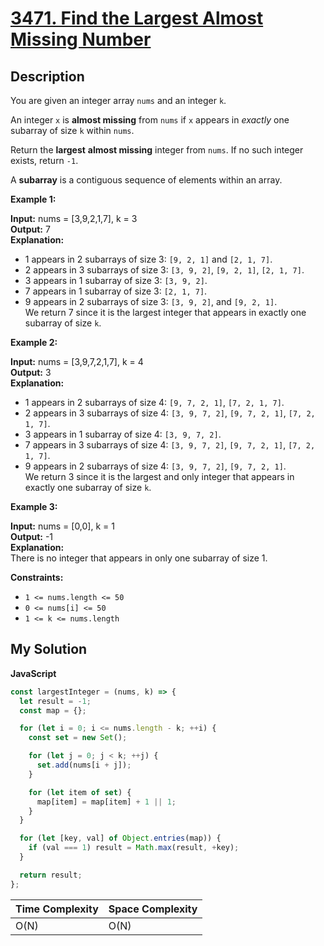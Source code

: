 # [3471. Find the Largest Almost Missing Number](https://leetcode.com/problems/find-the-largest-almost-missing-number)

## Description

You are given an integer array `nums` and an integer `k`.

An integer `x` is **almost missing** from `nums` if `x` appears in _exactly_ one subarray of size `k` within `nums`.

Return the **largest** **almost missing** integer from `nums`. If no such integer exists, return `-1`.

A **subarray** is a contiguous sequence of elements within an array.

**Example 1:**

**Input:** nums = \[3,9,2,1,7\], k = 3  
**Output:** 7  
**Explanation:**

- 1 appears in 2 subarrays of size 3: `[9, 2, 1]` and `[2, 1, 7]`.
- 2 appears in 3 subarrays of size 3: `[3, 9, 2]`, `[9, 2, 1]`, `[2, 1, 7]`.
- 3 appears in 1 subarray of size 3: `[3, 9, 2]`.
- 7 appears in 1 subarray of size 3: `[2, 1, 7]`.
- 9 appears in 2 subarrays of size 3: `[3, 9, 2]`, and `[9, 2, 1]`.  
  We return 7 since it is the largest integer that appears in exactly one subarray of size `k`.

**Example 2:**

**Input:** nums = \[3,9,7,2,1,7\], k = 4  
**Output:** 3  
**Explanation:**

- 1 appears in 2 subarrays of size 4: `[9, 7, 2, 1]`, `[7, 2, 1, 7]`.
- 2 appears in 3 subarrays of size 4: `[3, 9, 7, 2]`, `[9, 7, 2, 1]`, `[7, 2, 1, 7]`.
- 3 appears in 1 subarray of size 4: `[3, 9, 7, 2]`.
- 7 appears in 3 subarrays of size 4: `[3, 9, 7, 2]`, `[9, 7, 2, 1]`, `[7, 2, 1, 7]`.
- 9 appears in 2 subarrays of size 4: `[3, 9, 7, 2]`, `[9, 7, 2, 1]`.  
  We return 3 since it is the largest and only integer that appears in exactly one subarray of size `k`.

**Example 3:**

**Input:** nums = \[0,0\], k = 1  
**Output:** \-1  
**Explanation:**  
There is no integer that appears in only one subarray of size 1.

**Constraints:**

- `1 <= nums.length <= 50`
- `0 <= nums[i] <= 50`
- `1 <= k <= nums.length`

## My Solution

**JavaScript**

```js
const largestInteger = (nums, k) => {
  let result = -1;
  const map = {};

  for (let i = 0; i <= nums.length - k; ++i) {
    const set = new Set();

    for (let j = 0; j < k; ++j) {
      set.add(nums[i + j]);
    }

    for (let item of set) {
      map[item] = map[item] + 1 || 1;
    }
  }

  for (let [key, val] of Object.entries(map)) {
    if (val === 1) result = Math.max(result, +key);
  }

  return result;
};
```

| Time Complexity | Space Complexity |
| --------------- | ---------------- |
| O(N)            | O(N)             |

